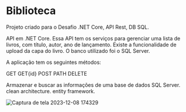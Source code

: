 # Biblioteca

Projeto criado para o Desafio .NET Core, API Rest, DB SQL.

API em .NET Core.
Essa API tem os serviços para gerenciar uma lista de livros, com título, autor, ano de lançamento. Existe a funcionalidade de upload da capa do livro. O banco utilizado foi o SQL Server.

A aplicação tem os seguintes métodos:

GET
GET\{id}
POST
PATH
DELETE

Armazenar e buscar as informações de uma base de dados SQL Server.
clean architecture.
entity framework.

![Captura de tela 2023-12-08 174329](https://github.com/michelbahia/Biblioteca/assets/20802961/8cc89dee-b17a-45f1-a9d3-14eeee5eaf35)

